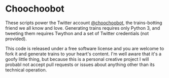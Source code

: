 # Choochoobot

These scripts power the Twitter account [@choochoobot](https://twitter.com/choochoobot), the trains-botting friend we all know and love. Generating trains requires only Python 3, and tweeting them requires Twython and a set of Twitter credentials (not provided).

This code is released under a free software license and you are welcome to fork it and generate trains to your heart's content. I'm well aware that it's a goofy little thing, but because this is a personal creative project I will probabl not accept pull requests or issues about anything other than its technical operation.
